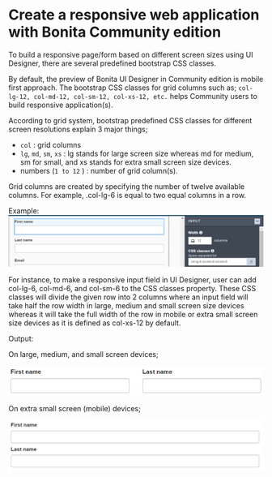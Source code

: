 # Create a responsive web application with Bonita Community edition

To build a responsive page/form based on different screen sizes using UI Designer, there are several predefined bootstrap CSS classes.

By default, the preview of Bonita UI Designer in Community edition is mobile first approach. The bootstrap CSS classes for grid columns
such as; ``` col-lg-12, col-md-12, col-sm-12, col-xs-12, etc. ``` helps Community users to build responsive application(s).

According to grid system, bootstrap predefined CSS classes for different screen resolutions explain 3 major things;
 - ```col``` : grid columns
 - ```lg```, ```md```, ```sm```, ```xs``` : lg stands for large screen size whereas md for medium, sm for small, and xs stands for extra small screen size devices. 
 - numbers (```1 to 12``` ) : number of grid column(s).

Grid columns are created by specifying the number of twelve available columns. For example, .col-lg-6 is equal to two equal columns in a row.

Example:
![bootstrap css classes](images/responsiveness-community-edition/responsivenessCommunityEdition.png)

For instance, to make a responsive input field in UI Designer, user can add col-lg-6, col-md-6, and col-sm-6 to the CSS classes property.
These CSS classes will divide the given row into 2 columns where an input field will take half the row width in large, medium and small screen 
size devices whereas it will take the full width of the row in mobile or extra small screen size devices as it is defined as col-xs-12 by default. 

Output:

On large, medium, and small screen devices;

![different screen resolution output](images/responsiveness-community-edition/responsivenessCommunityEditionOutput1.png)


On extra small screen (mobile) devices;

![mobile device output](images/responsiveness-community-edition/responsivenessCommunityEditionOutput2.png)
